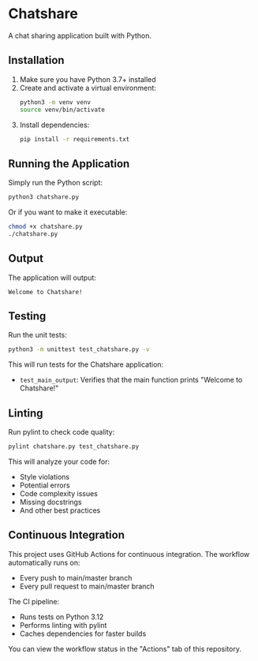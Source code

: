 # Chatshare

A chat sharing application built with Python.

## Installation

1. Make sure you have Python 3.7+ installed
2. Create and activate a virtual environment:
   ```bash
   python3 -m venv venv
   source venv/bin/activate
   ```
3. Install dependencies:
   ```bash
   pip install -r requirements.txt
   ```

## Running the Application

Simply run the Python script:

```bash
python3 chatshare.py
```

Or if you want to make it executable:

```bash
chmod +x chatshare.py
./chatshare.py
```

## Output

The application will output:
```
Welcome to Chatshare!
```

## Testing

Run the unit tests:

```bash
python3 -m unittest test_chatshare.py -v
```

This will run tests for the Chatshare application:
- `test_main_output`: Verifies that the main function prints "Welcome to Chatshare!"

## Linting

Run pylint to check code quality:

```bash
pylint chatshare.py test_chatshare.py
```

This will analyze your code for:
- Style violations
- Potential errors
- Code complexity issues
- Missing docstrings
- And other best practices

## Continuous Integration

This project uses GitHub Actions for continuous integration. The workflow automatically runs on:
- Every push to main/master branch
- Every pull request to main/master branch

The CI pipeline:
- Runs tests on Python 3.12
- Performs linting with pylint
- Caches dependencies for faster builds

You can view the workflow status in the "Actions" tab of this repository. 